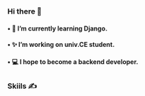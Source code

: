  ### Hi there 👋

 #### • 🌱 I’m currently learning Django. 
 #### • ✨ I’m working on univ.CE student.
 #### • 💻 I hope to become a backend developer.

##
### Skiils ✍

<!--
**kbannie/kbannie** is a ✨ _special_ ✨ repository because its `README.md` (this file) appears on your GitHub profile.

Here are some ideas to get you started:

- 🔭 I’m currently working on ...
- 🌱 I’m currently learning ...
- 👯 I’m looking to collaborate on ...
- 🤔 I’m looking for help with ...
- 💬 Ask me about ...
- 📫 How to reach me: ...
- 😄 Pronouns: ...
- ⚡ Fun fact: ...
-->

